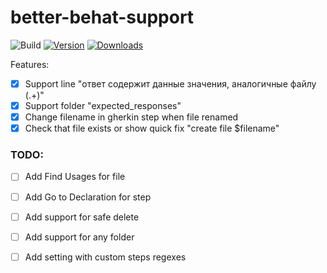 # better-behat-support

![Build](https://github.com/yakov255/better-behat-support/workflows/Build/badge.svg)
[![Version](https://img.shields.io/jetbrains/plugin/v/PLUGIN_ID.svg)](https://plugins.jetbrains.com/plugin/PLUGIN_ID)
[![Downloads](https://img.shields.io/jetbrains/plugin/d/PLUGIN_ID.svg)](https://plugins.jetbrains.com/plugin/PLUGIN_ID)

Features:  
- [x] Support line "ответ содержит данные значения, аналогичные файлу (.+)"
- [x] Support folder "expected_responses"
- [x] Change filename in gherkin step when file renamed
- [x] Check that file exists or show quick fix "create file $filename"

### TODO:
- [ ] Add Find Usages for file
- [ ] Add Go to Declaration for step
- [ ] Add support for safe delete
- [ ] Add support for any folder
- [ ] Add setting with custom steps regexes

